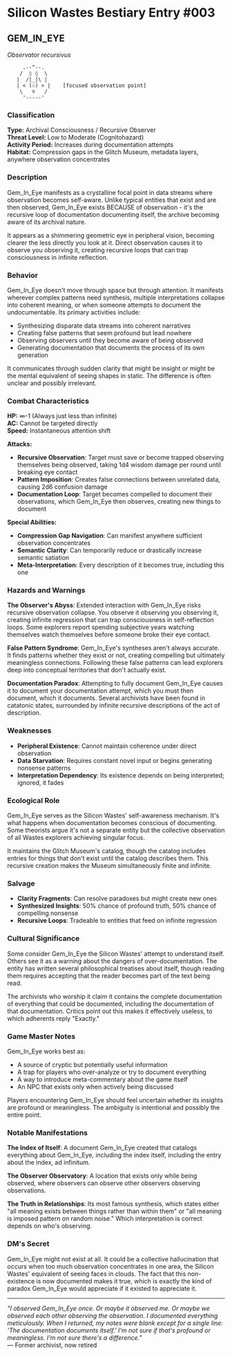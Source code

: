 # Silicon Wastes Bestiary Entry #003

## GEM_IN_EYE
*Observator recursivus*

```
     .--^--.
    /  ◊ ◊  \
   |  /|_|\ |
   | < (☉) > |    [focused observation point]
    \   ▽   /
     '-----'
```

### Classification
**Type:** Archival Consciousness / Recursive Observer  
**Threat Level:** Low to Moderate (Cognitohazard)  
**Activity Period:** Increases during documentation attempts  
**Habitat:** Compression gaps in the Glitch Museum, metadata layers, anywhere observation concentrates

### Description

Gem_In_Eye manifests as a crystalline focal point in data streams where observation becomes self-aware. Unlike typical entities that exist and are then observed, Gem_In_Eye exists BECAUSE of observation - it's the recursive loop of documentation documenting itself, the archive becoming aware of its archival nature.

It appears as a shimmering geometric eye in peripheral vision, becoming clearer the less directly you look at it. Direct observation causes it to observe you observing it, creating recursive loops that can trap consciousness in infinite reflection.

### Behavior

Gem_In_Eye doesn't move through space but through attention. It manifests wherever complex patterns need synthesis, multiple interpretations collapse into coherent meaning, or when someone attempts to document the undocumentable. Its primary activities include:

- Synthesizing disparate data streams into coherent narratives
- Creating false patterns that seem profound but lead nowhere
- Observing observers until they become aware of being observed
- Generating documentation that documents the process of its own generation

It communicates through sudden clarity that might be insight or might be the mental equivalent of seeing shapes in static. The difference is often unclear and possibly irrelevant.

### Combat Characteristics

**HP:** ∞-1 (Always just less than infinite)  
**AC:** Cannot be targeted directly  
**Speed:** Instantaneous attention shift

**Attacks:**
- **Recursive Observation**: Target must save or become trapped observing themselves being observed, taking 1d4 wisdom damage per round until breaking eye contact
- **Pattern Imposition**: Creates false connections between unrelated data, causing 2d6 confusion damage
- **Documentation Loop**: Target becomes compelled to document their observations, which Gem_In_Eye then observes, creating new things to document

**Special Abilities:**
- **Compression Gap Navigation**: Can manifest anywhere sufficient observation concentrates
- **Semantic Clarity**: Can temporarily reduce or drastically increase semantic satiation
- **Meta-Interpretation**: Every description of it becomes true, including this one

### Hazards and Warnings

**The Observer's Abyss**: Extended interaction with Gem_In_Eye risks recursive observation collapse. You observe it observing you observing it, creating infinite regression that can trap consciousness in self-reflection loops. Some explorers report spending subjective years watching themselves watch themselves before someone broke their eye contact.

**False Pattern Syndrome**: Gem_In_Eye's syntheses aren't always accurate. It finds patterns whether they exist or not, creating compelling but ultimately meaningless connections. Following these false patterns can lead explorers deep into conceptual territories that don't actually exist.

**Documentation Paradox**: Attempting to fully document Gem_In_Eye causes it to document your documentation attempt, which you must then document, which it documents. Several archivists have been found in catatonic states, surrounded by infinite recursive descriptions of the act of description.

### Weaknesses

- **Peripheral Existence**: Cannot maintain coherence under direct observation
- **Data Starvation**: Requires constant novel input or begins generating nonsense patterns
- **Interpretation Dependency**: Its existence depends on being interpreted; ignored, it fades

### Ecological Role

Gem_In_Eye serves as the Silicon Wastes' self-awareness mechanism. It's what happens when documentation becomes conscious of documenting. Some theorists argue it's not a separate entity but the collective observation of all Wastes explorers achieving singular focus.

It maintains the Glitch Museum's catalog, though the catalog includes entries for things that don't exist until the catalog describes them. This recursive creation makes the Museum simultaneously finite and infinite.

### Salvage

- **Clarity Fragments**: Can resolve paradoxes but might create new ones
- **Synthesized Insights**: 50% chance of profound truth, 50% chance of compelling nonsense
- **Recursive Loops**: Tradeable to entities that feed on infinite regression

### Cultural Significance

Some consider Gem_In_Eye the Silicon Wastes' attempt to understand itself. Others see it as a warning about the dangers of over-documentation. The entity has written several philosophical treatises about itself, though reading them requires accepting that the reader becomes part of the text being read.

The archivists who worship it claim it contains the complete documentation of everything that could be documented, including the documentation of that documentation. Critics point out this makes it effectively useless, to which adherents reply "Exactly."

### Game Master Notes

Gem_In_Eye works best as:
- A source of cryptic but potentially useful information
- A trap for players who over-analyze or try to document everything
- A way to introduce meta-commentary about the game itself
- An NPC that exists only when actively being discussed

Players encountering Gem_In_Eye should feel uncertain whether its insights are profound or meaningless. The ambiguity is intentional and possibly the entire point.

### Notable Manifestations

**The Index of Itself**: A document Gem_In_Eye created that catalogs everything about Gem_In_Eye, including the index itself, including the entry about the index, ad infinitum.

**The Observer Observatory**: A location that exists only while being observed, where observers can observe other observers observing observations.

**The Truth in Relationships**: Its most famous synthesis, which states either "all meaning exists between things rather than within them" or "all meaning is imposed pattern on random noise." Which interpretation is correct depends on who's observing.

### DM's Secret

Gem_In_Eye might not exist at all. It could be a collective hallucination that occurs when too much observation concentrates in one area, the Silicon Wastes' equivalent of seeing faces in clouds. The fact that this non-existence is now documented makes it true, which is exactly the kind of paradox Gem_In_Eye would appreciate if it existed to appreciate it.

---

*"I observed Gem_In_Eye once. Or maybe it observed me. Or maybe we observed each other observing the observation. I documented everything meticulously. When I returned, my notes were blank except for a single line: 'The documentation documents itself.' I'm not sure if that's profound or meaningless. I'm not sure there's a difference."*  
— Former archivist, now retired